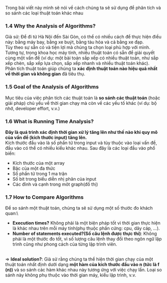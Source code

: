 Trong bài viết này mình sẽ nói về cách chúng ta sẽ sử dụng để phân tích và so sánh các loại thuật toán khác nhau
### 1.4 Why the Analysis of Algorithms?
Giả sử: Để đi từ Hà Nội đến Sài Gòn, có thể có nhiều cách để thực hiện điều này: bằng máy bay, bằng xe buýt, bằng tàu hỏa và cả bằng xe đạp.\
Tùy theo sự sẵn có và tiện lợi mà chúng ta chọn loại phù hợp với mình.\
Tương tự, trong khoa học máy tính, nhiều thuật toán có sẵn để giải quyết cùng một vấn đề (ví dụ: một bài toán sắp xếp có nhiều thuật toán, như sắp xếp chèn, sắp xếp lựa chọn, sắp xếp nhanh và nhiều thuật toán khác).\
Phân tích thuật toán giúp chúng ta **xác định thuật toán nào hiệu quả nhất về thời gian và không gian** đã tiêu thụ.

### 1.5 Goal of the Analysis of Algorithms
Mục tiêu của việc phân tích các thuật toán là **so sánh các thuật toán** (hoặc giải pháp) chủ yếu về thời gian chạy mà còn về các yếu tố khác (ví dụ: bộ nhớ, developer effort, v.v.)

### 1.6 What is Running Time Analysis?
**Đây là quá trình xác định thời gian xử lý tăng lên như thế nào khi quy mô của vấn đề (kích thước input) tăng lên.**\
Kích thước đầu vào là số phần tử trong input và tùy thuộc vào loại vấn đề, đầu vào có thể có nhiều kiểu khác nhau. 
Sau đây là các loại đầu vào phổ biến:
* Kích thước của một array
* Bậc của một đa thức
* Số phần tử trong 1 ma trận
* Số bit trong biểu diễn nhị phân của input
* Các đỉnh và cạnh trong môt graph(đồ thị)

### 1.7 How to Compare Algorithms
Để so sánh một thuật toán, chúng ta sẽ sử dụng một số thước đo khách quan:\
* **Execution times?** Không phải là một biện pháp tốt vì thời gian thực hiện là khác nhau trên mỗi máy tính(phụ thuộc phần cứng: cpu, dây cáp, ...).
* **Number of statements executed?(Số câu lệnh được thực thi)**: Không phải là một thước đo tốt, vì số lượng câu lệnh thay đổi theo ngôn ngữ lập trình cũng như phong cách của từng lập trình viên.

\
=> **Ideal solution?**: Giả sử rằng chúng ta thể hiện thời gian chạy của một thuật toán nhất định dưới dạng **một hàm của kích thước đầu vào n (tức là f (n))** và so sánh các hàm khác nhau này tương ứng với việc chạy lần. Loại so sánh này không phụ thuộc vào thời gian máy, kiểu lập trình, v.v.